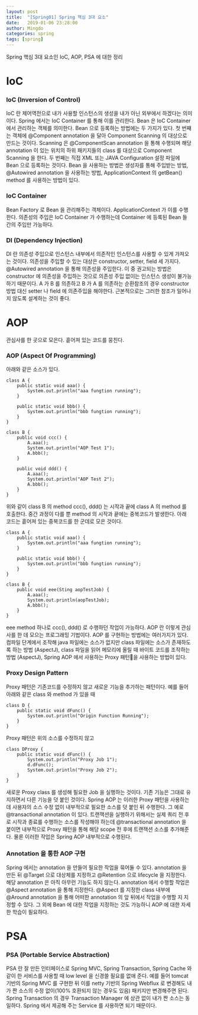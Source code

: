 ```yaml
---
layout: post
title:  "[Spring01] Spring 핵심 3대 요소"
date:   2019-01-06 23:28:00
author: Mingdo
categories: spring
tags: [spring]
---
```


Spring 핵심 3대 요소인 IoC, AOP, PSA 에 대한 정리

# IoC
### IoC (Inversion of Control)
IoC 란 제어역전으로 내가 사용할 인스턴스의 생성을 내가 아닌 외부에서 하겠다는 의미이다.
Spring 에서는 IoC Container 를 통해 이를 관리한다.
Bean 은 IoC Container 에서 관리하는 객체를 의미한다.
Bean 으로 등록하는 방법에는 두 가지가 있다.
첫 번째는 객체에 @Component annotation 을 달아 Component Scanning 의 대상으로 만드는 것이다.
Scanning 은 @ComponentScan annotation 을 통해 수행되며 해당 annotation 이 있는 위치의 하위 패키지들의 class 를 대상으로 Component Scanning 을 한다.
두 번째는 직접 XML 또는 JAVA Configuration 설정 파일에 Bean 으로 등록하는 것이다.
Bean 을 사용하는 방법은 생성자를 통해 주입받는 방법, @Autowired annotation 을 사용하는 방법, ApplicationContext 의 getBean() method 를 사용하는 방법이 있다.

### IoC Container
Bean Factory 로 Bean 을 관리해주는 객체이다.
ApplicationContext 가 이를 수행한다.
의존성의 주입은 IoC Container 가 수행하는데 Container 에 등록된 Bean 들 간의 주입만 가능하다.

### DI (Dependency Injection)
DI 란 의존성 주입으로 인스턴스 내부에서 의존적인 인스턴스를 사용할 수 있게 가져오는 것이다.
의존성을 주입할 수 있는 대상은 constructor, setter, field 세 가지다.
@Autowired annotation 을 통해 의존성을 주입한다.
이 중 권고되는 방법은 constructor 에 의존성을 주입하는 것으로 의존성 주입 없이는 인스턴스 생성이 불가능하기 때문이다.
A 가 B 를 의존하고 B 가 A 를 의존하는 순환참조의 경우 constructor 방법 대신 setter 나 field 에 의존주입을 해야한다.
근본적으로는 그러한 참조가 일어나지 않도록 설계하는 것이 좋다.

# AOP
관심사를 한 곳으로 모은다. 흩어져 있는 코드를 뭉친다.
### AOP (Aspect Of Programming)
아래와 같은 소스가 있다.
```
class A {
	public static void aaa() {
    	System.out.println("aaa fungtion running");
    }
    
    public static void bbb() {
    	System.out.println("bbb fungtion running");
	}
}

class B {
	public void ccc() {
    	A.aaa();
        System.out.println("AOP Test 1");
        A.bbb();
    }
    
    public void ddd() {
    	A.aaa();
        System.out.println("AOP Test 2");
        A.bbb();
    }
}
```

위와 같이 class B 의 method ccc(), ddd() 는 시작과 끝에 class A 의 method 를 호출한다.
중간 과정이 다를 뿐 method 의 시작과 끝에는 중복코드가 발생한다.
아래 코드는 흩어져 있는 중복코드를 한 군데로 모은 것이다.
```
class A {
	public static void aaa() {
    	System.out.println("aaa fungtion running");
    }
    
    public static void bbb() {
    	System.out.println("bbb fungtion running");
	}
}

class B {
	public void eee(Sting aopTestJob) {
    	A.aaa();
        System.out.println(aopTestJob);
        A.bbb();
    }
}
```

eee method 하나로 ccc(), ddd() 로 수행하던 작업이 가능하다.
AOP 란 이렇게 관심사를 한 데 모으는 프로그래밍 기법이다.
AOP 를 구현하는 방법에는 여러가지가 있다.
컴파일 단계에서 조작해 java 파일에는 소스가 없지만 class 파일에는 소스가 존재하도록 하는 방법 (AspectJ),
class 파일을 읽어 메모리에 올릴 때 바이트 코드를 조작하는 방법 (AspectJ),
Spring AOP 에서 사용하는 Proxy 패턴을 사용하는 방법이 있다.

### Proxy Design Pattern
Proxy 패턴은 기존코드를 수정하지 않고 새로운 기능을 추가하는 패턴이다. 예를 들어 아래와 같은 class 와 method 가 있을 때
```
class D {
	public static void dFunc() {
        System.out.println("Origin Function Running");
    }
}
```
Proxy 패턴은 위의 소스를 수정하지 않고
```
class DProxy {
	public static void dFunc() {
    	System.out.println("Proxy Job 1");
        d.dFunc();
        System.out.println("Proxy Job 2");
    }
}
```
새로운 Proxy class 를 생성해 필요한 Job 을 실행하는 것이다. 기존 기능은 그대로 유지하면서 다른 기능을 덧 붙인 것이다.
Spring AOP 는 이러한 Proxy 패턴을 사용하는데 사용자의 소스 수정 없이 내부적으로 필요한 소스를 덧 붙인 뒤 수행한다.
그 예로 @transactional annotation 이 있다.
트랜잭션을 실행하기 위해서는 실제 쿼리 전 후로 시작과 종료를 수행하는 소스를 작성해야 하는데 @transactional annotation 을 붙이면 내부적으로 Proxy 패턴을 통해 해당 scope 전 후에 트랜잭션 소스를 추가해준다.
물론 이러한 작업은 Spring AOP 내부적으로 수행된다.

### Annotation 을 통한 AOP 구현
Spring 에서는 annotation 을 만들어 필요한 작업을 묶어둘 수 있다.
annotation 을 만든 뒤 @Target 으로 대상체를 지정하고 @Retention 으로 lifecycle 을 지정한다.
해당 annotation 은 아직 아무런 기능도 하지 않는다.
annotation 에서 수행할 작업은 @Aspect annotation 을 통해 지정한다.
@Aspect 를 지정한 class 내부에 @Around annotation 을 통해 어떠한 annotation 의 앞 뒤에서 작업을 수행할 지 지정할 수 있다.
그 외에 Bean 에 대한 작업을 지정하는 것도 가능하니 AOP 에 대한 자세한 학습이 필요하다.

# PSA
### PSA (Portable Service Abstraction)
PSA 란 잘 만든 인터페이스로 Spring MVC, Spring Transaction, Spring Cache 와 같이 한 서비스를 사용할 때 low level 을 신경쓸 필요를 없애 준다.
예를 들어 tomcat 기반의 Spring MVC 를 구현한 뒤 이를 netty 기반의 Spring Webflux 로 변경해도 내가 짠 소스의 수정 없이(100% 호환되지 않는 경우도 있음) 패키지만 변경해주면 된다.
Spring Transaction 의 경우 Transaction Manager 에 상관 없이 내가 짠 소스는 동일하다.
Spring 에서 제공해 주는 Service 를 사용하면 되기 때문이다.

